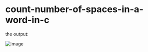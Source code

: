 # count-number-of-spaces-in-a-word-in-c

the output:


![image](https://github.com/amrith-balaji/count-number-of-spaces-in-a-word-in-c/assets/124582454/c6626f73-7979-4e72-85a8-442f4f90549b)
